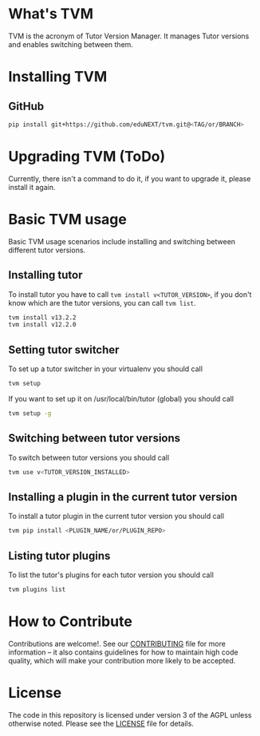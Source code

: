 # What's TVM
TVM is the acronym of Tutor Version Manager. It manages Tutor versions and enables switching between them.

# Installing TVM

## GitHub
```bash
pip install git+https://github.com/eduNEXT/tvm.git@<TAG/or/BRANCH>
```

# Upgrading TVM (ToDo)
Currently, there isn't a command to do it, if you want to upgrade it, please install it again.

# Basic TVM usage
Basic TVM usage scenarios include installing and switching between different tutor versions.

## Installing tutor
To install tutor you have to call `tvm install v<TUTOR_VERSION>`, if you don't know which are the
tutor versions, you can call `tvm list`.

```bash
tvm install v13.2.2
tvm install v12.2.0
```

## Setting tutor switcher
To set up a tutor switcher in your virtualenv you should call

```bash
tvm setup
```

If you want to set up it on /usr/local/bin/tutor (global) you should call
```bash
tvm setup -g
```

## Switching between tutor versions
To switch between tutor versions you should call

```bash
tvm use v<TUTOR_VERSION_INSTALLED>
```

## Installing a plugin in the current tutor version
To install a tutor plugin in the current tutor version you should call

```bash
tvm pip install <PLUGIN_NAME/or/PLUGIN_REPO>
```

## Listing tutor plugins
To list the tutor's plugins for each tutor version you should call

```bash
tvm plugins list
```

# How to Contribute
Contributions are welcome!. See our [CONTRIBUTING](https://github.com/edunext/tvm/blob/master/CONTRIBUTING.md)
file for more information – it also contains guidelines for how to maintain high code quality, which will make your
contribution more likely to be accepted.

# License
The code in this repository is licensed under version 3 of the AGPL unless
otherwise noted. Please see the [LICENSE](https://github.com/edunext/tvm/blob/main/LICENSE) file for details.